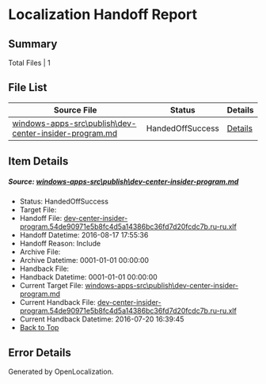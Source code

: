 # <a name='report-top'></a> Localization Handoff Report

## Summary
 Total Files | 1

## File List
 Source File | Status | Details 
 ----------- | ------ | ------- 
 [windows-apps-src\publish\dev-center-insider-program.md](https://github.com/Microsoft/windows-apps/blob/94593bc5719c848168f05a5bafce55c06cc879d8/windows-apps-src/publish/dev-center-insider-program.md) | HandedOffSuccess | [Details](#0eb53ba36781c047ccc7b300de5d9827f49be2844994)

## Item Details
##### <a name='0eb53ba36781c047ccc7b300de5d9827f49be2844994'></a> Source: [windows-apps-src\publish\dev-center-insider-program.md](https://github.com/Microsoft/windows-apps/blob/94593bc5719c848168f05a5bafce55c06cc879d8/windows-apps-src/publish/dev-center-insider-program.md)
* Status: HandedOffSuccess
* Target File: 
* Handoff File: [dev-center-insider-program.54de90971e5b8fc4d5a14386bc36fd7d20fcdc7b.ru-ru.xlf](https://github.com/Microsoft/WDG.handoff/blob/d3fcdf99f1eab4ebe80c6747fb5c452cb1ed2ff9/ol-handoff/Microsoft/windows-apps.ru-ru/master/dev-center-insider-program.54de90971e5b8fc4d5a14386bc36fd7d20fcdc7b.ru-ru.xlf)
* Handoff Datetime: 2016-08-17 17:55:36
* Handoff Reason: Include
* Archive File: 
* Archive Datetime: 0001-01-01 00:00:00
* Handback File: 
* Handback Datetime: 0001-01-01 00:00:00
* Current Target File: [windows-apps-src\publish\dev-center-insider-program.md](https://github.com/Microsoft/windows-apps.ru-ru/blob/34a9aa0ec25917104b15042b1c4a956abe9c8ca4/windows-apps-src/publish/dev-center-insider-program.md)
* Current Handback File: [dev-center-insider-program.54de90971e5b8fc4d5a14386bc36fd7d20fcdc7b.ru-ru.xlf](https://github.com/Microsoft/WDG.handback/blob/34f8c55e7da1172ae438666ddec75c2a14fc2151/ol-handback/Microsoft/windows-apps.ru-ru/master/dev-center-insider-program.54de90971e5b8fc4d5a14386bc36fd7d20fcdc7b.ru-ru.xlf)
* Current Handback Datetime: 2016-07-20 16:39:45
* [Back to Top](#report-top)


## Error Details

Generated by OpenLocalization.

